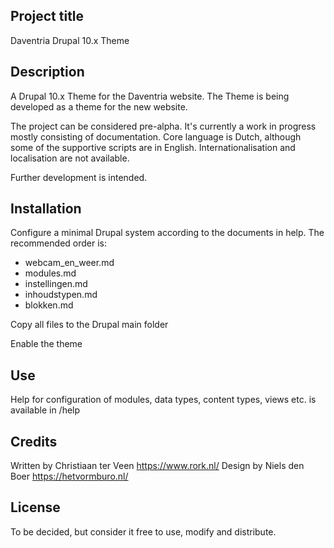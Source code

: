 ## Project title

Daventria Drupal 10.x Theme

## Description

A Drupal 10.x Theme for the Daventria website. The Theme is being developed as a theme for the new website.

The project can be considered pre-alpha. It's currently a work in progress mostly consisting of documentation. Core language is Dutch, although some of the supportive scripts are in English. Internationalisation and localisation are not available.

Further development is intended.

## Installation

Configure a minimal Drupal system according to the documents in help. The recommended order is:

- webcam_en_weer.md
- modules.md
- instellingen.md
- inhoudstypen.md
- blokken.md

Copy all files to the Drupal main folder

Enable the theme

## Use

Help for configuration of modules, data types, content types, views etc. is available in /help

## Credits

Written by Christiaan ter Veen https://www.rork.nl/
Design by Niels den Boer https://hetvormburo.nl/

## License

To be decided, but consider it free to use, modify and distribute.
